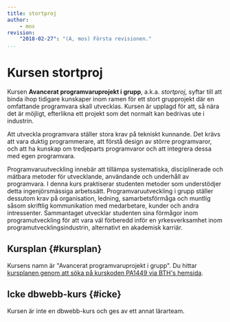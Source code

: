 ```yaml
---
title: stortproj
author:
    - mos
revision:
    "2018-02-27": "(A, mos) Första revisionen."
...
```

Kursen stortproj
==================================

Kursen **Avancerat programvaruprojekt i grupp**, a.k.a. *stortproj*, syftar till att binda ihop tidigare kunskaper inom ramen för ett stort grupprojekt där en omfattande programvara skall utvecklas. Kursen är upplagd för att, så nära det är möjligt, efterlikna ett projekt som det normalt kan bedrivas ute i
industrin.

Att utveckla programvara ställer stora krav på tekniskt kunnande. Det krävs att vara duktig programmerare, att förstå design av större programvaror, och att ha kunskap om tredjeparts programvaror och att integrera dessa med egen
programvara.

<!--more-->

Programvaruutveckling innebär att tillämpa systematiska, disciplinerade och mätbara metoder för utvecklande, användande och underhåll av programvara. I denna kurs praktiserar studenten metoder som understödjer detta ingenjörsmässiga
arbetssätt. Programvaruutveckling i grupp ställer dessutom krav på organisation, ledning, samarbetsförmåga och muntlig såsom skriftlig kommunikation med medarbetare, kunder och andra intressenter. Sammantaget utvecklar studenten sina förmågor inom programutveckling för att vara väl förberedd inför en yrkesverksamhet inom programutvecklingsindustrin, alternativt en akademisk karriär.



Kursplan {#kursplan}
-----------------------------------------------------

Kursens namn är "Avancerat programvaruprojekt i grupp". Du hittar [kursplanen genom att söka på kurskoden PA1449 via BTH's hemsida](http://edu.bth.se/utbildning/utb_kursplaner.asp?KKurskod=PA1449).



Icke dbwebb-kurs {#icke}
-----------------------------------------------------

Kursen är inte en dbwebb-kurs och ges av ett annat lärarteam.
